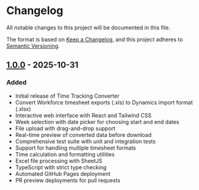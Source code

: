 # Changelog

All notable changes to this project will be documented in this file.

The format is based on [Keep a Changelog](https://keepachangelog.com/en/1.0.0/),
and this project adheres to [Semantic Versioning](https://semver.org/spec/v2.0.0.html).

## [1.0.0] - 2025-10-31

### Added
- Initial release of Time Tracking Converter
- Convert Workforce timesheet exports (.xls) to Dynamics import format (.xlsx)
- Interactive web interface with React and Tailwind CSS
- Week selection with date picker for choosing start and end dates
- File upload with drag-and-drop support
- Real-time preview of converted data before download
- Comprehensive test suite with unit and integration tests
- Support for handling multiple timesheet formats
- Time calculation and formatting utilities
- Excel file processing with SheetJS
- TypeScript with strict type checking
- Automated GitHub Pages deployment
- PR preview deployments for pull requests

[1.0.0]: https://github.com/magnusbakken/time-tracking-converter/releases/tag/v1.0.0
